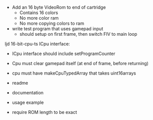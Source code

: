 - Add an 16 byte VideoRom to end of cartridge
    - Contains 16 colors
    - No more color ram
    - No more copying colors to ram
- write test program that uses gamepad input
    - should setup on first frame, then switch FIV to main loop


ljd 16-bit-cpu-ts
ICpu interface:
- ICpu interface should include setProgramCounter
- Cpu must clear gamepad itself (at end of frame, before returning)
- cpu must have makeCpuTypedArray that takes uint16arrays


- readme
- documentation
- usage example

- require ROM length to be exact
